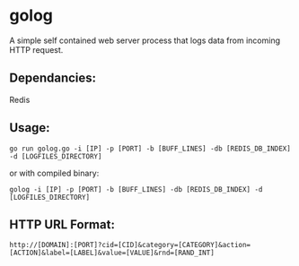 golog
=====

A simple self contained web server process that logs data from incoming HTTP request.


Dependancies:
--------------------
Redis



Usage:
--------------------

`go run golog.go -i [IP] -p [PORT] -b [BUFF_LINES] -db [REDIS_DB_INDEX] -d [LOGFILES_DIRECTORY]`

or with compiled binary:

`golog -i [IP] -p [PORT] -b [BUFF_LINES] -db [REDIS_DB_INDEX] -d [LOGFILES_DIRECTORY]`


HTTP URL Format:
--------------------

`http://[DOMAIN]:[PORT]?cid=[CID]&category=[CATEGORY]&action=[ACTION]&label=[LABEL]&value=[VALUE]&rnd=[RAND_INT]`


